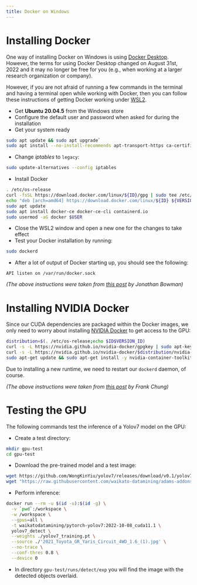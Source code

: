 ```yaml
---
title: Docker on Windows
---
```


# Installing Docker

One way of installing Docker on Windows is using [Docker Desktop](https://www.docker.com/products/docker-desktop/).
However, the terms for using Docker Desktop changed on August 31st, 2022 and it may no
longer be free for you (e.g., when working at a larger research organization or company).

However, if you are not afraid of running a few commands in the terminal and
having a terminal open while working with Docker, then you can follow these
instructions of getting Docker working under [WSL2](https://learn.microsoft.com/en-us/windows/wsl/install).

* Get **Ubuntu 20.04.5** from the Windows store
* Configure the default user and password when asked for during the installation
* Get your system ready

```bash
sudo apt update && sudo apt upgrade`
sudo apt install --no-install-recommends apt-transport-https ca-certificates curl gnupg2
```
  
* Change *iptables* to `legacy`:
  
```bash
sudo update-alternatives --config iptables
```

* Install Docker

```bash
. /etc/os-release
curl -fsSL https://download.docker.com/linux/${ID}/gpg | sudo tee /etc/apt/trusted.gpg.d/docker.asc
echo "deb [arch=amd64] https://download.docker.com/linux/${ID} ${VERSION_CODENAME} stable" | sudo tee /etc/apt/sources.list.d/docker.list
sudo apt update
sudo apt install docker-ce docker-ce-cli containerd.io
sudo usermod -aG docker $USER
```
  
* Close the WSL2 window and open a new one for the changes to take effect
* Test your Docker installation by running:
  
```bash
sudo dockerd
```
  
* After a lot of output of Docker starting up, you should see the following:

```
API listen on /var/run/docker.sock
```

*(The above instructions were taken from [this post](https://dev.to/bowmanjd/install-docker-on-windows-wsl-without-docker-desktop-34m9) by Jonathan Bowman)*


# Installing NVIDIA Docker

Since our CUDA dependencies are packaged within the Docker images, we only need
to worry about installing [NVIDIA Docker](https://github.com/NVIDIA/libnvidia-container)
to get access to the GPU:

```bash
distribution=$(. /etc/os-release;echo $ID$VERSION_ID)
curl -s -L https://nvidia.github.io/nvidia-docker/gpgkey | sudo apt-key add -
curl -s -L https://nvidia.github.io/nvidia-docker/$distribution/nvidia-docker.list | sudo tee /etc/apt/sources.list.d/nvidia-docker.list
sudo apt-get update && sudo apt-get install -y nvidia-container-toolkit
```

Due to installing a new runtime, we need to restart our `dockerd` daemon, of course.

*(The above instructions were taken from [this post](https://medium.com/htc-research-engineering-blog/nvidia-docker-on-wsl2-f891dfe34ab) by Frank Chung)*


# Testing the GPU

The following commands test the inference of a Yolov7 model on the GPU: 

* Create a test directory:

```bash
mkdir gpu-test
cd gpu-test
```

* Download the pre-trained model and a test image:

```bash
wget https://github.com/WongKinYiu/yolov7/releases/download/v0.1/yolov7_training.pt
wget "https://raw.githubusercontent.com/waikato-datamining/adams-addons/master/adams-docker/src/main/flows/data/2021_Toyota_GR_Yaris_Circuit_4WD_1.6_(1).jpg"
```

* Perform inference:

```bash
docker run --rm -u $(id -u):$(id -g) \
  -v `pwd`:/workspace \
  -w /workspace \
  --gpus=all \
  -t waikatodatamining/pytorch-yolov7:2022-10-08_cuda11.1 \
  yolov7_detect \
  --weights ./yolov7_training.pt \
  --source ./'2021_Toyota_GR_Yaris_Circuit_4WD_1.6_(1).jpg' \
  --no-trace \
  --conf-thres 0.8 \
  --device 0
```

* In directory `gpu-test/runs/detect/exp` you will find the image with the
  detected objects overlaid.
  